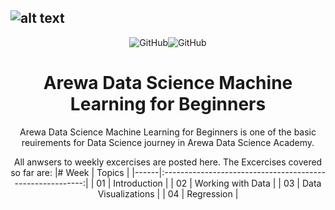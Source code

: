 
![alt text](https://raw.githubusercontent.com/arewadataScience/30-Days-of-Python/main/images/arewadsimage.png)
--------------------------------------------------------------------------------

<div align="center">


![GitHub](https://img.shields.io/github/license/hausaNLP/HausaNLP)![GitHub](https://img.shields.io/badge/license-CCBY-yellow) 



#  Arewa Data Science Machine Learning for Beginners
 
 Arewa Data Science Machine Learning for Beginners is one of the basic reuirements for Data Science journey in Arewa Data Science Academy. 
 
 All anwsers to weekly excercises are posted here. The Excercises covered so far are:
|# Week | Topics                                                    |
|------|:---------------------------------------------------------:|
| 01  |  Introduction |
| 02  |  Working with Data |
| 03  |  Data Visualizations | 
| 04  |  Regression | 

